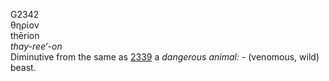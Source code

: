 <body>
  <p>G2342<br>  θηρίον  <br> thērion  <br><i>thay-ree‘-on </i><br>Diminutive from the same as <a href="g2339.htm">2339</a>  a <i>dangerous</i> <i>animal:</i> - (venomous, wild) beast.<br></p>
 </body>